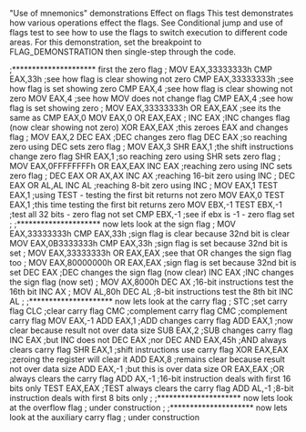 "Use of mnemonics" demonstrations
Effect on flags
This test demonstrates how various operations effect the flags. See Conditional jump and use of flags test to see how to use the flags to switch execution to different code areas. For this demonstration, set the breakpoint to FLAG_DEMONSTRATION then single-step through the code.

;********************* first the zero flag
;
MOV EAX,33333333h
CMP EAX,33h            ;see how flag is clear showing not zero
CMP EAX,33333333h      ;see how flag is set showing zero
CMP EAX,4              ;see how flag is clear showing not zero
MOV EAX,4              ;see how MOV does not change flag
CMP EAX,4              ;see how flag is set showing zero
;
MOV EAX,33333333h
OR EAX,EAX             ;see its the same as CMP EAX,0
MOV EAX,0
OR EAX,EAX
;
INC EAX                ;INC changes flag (now clear showing not zero)
XOR EAX,EAX            ;this zeroes EAX and changes flag
;
MOV EAX,2
DEC EAX                ;DEC changes zero flag
DEC EAX                ;so reaching zero using DEC sets zero flag
;
MOV EAX,3
SHR EAX,1              ;the shift instructions change zero flag
SHR EAX,1              ;so reaching zero using SHR sets zero flag
;
MOV EAX,0FFFFFFFFh
OR EAX,EAX
INC EAX                ;reaching zero using INC sets zero flag
;
DEC EAX
OR AX,AX
INC AX                 ;reaching 16-bit zero using INC
;
DEC EAX
OR AL,AL
INC AL                 ;reaching 8-bit zero using INC
;
MOV EAX,1
TEST EAX,1             ;using TEST - testing the first bit returns not zero
MOV EAX,0
TEST EAX,1             ;this time testing the first bit returns zero
MOV EBX,-1
TEST EBX,-1            ;test all 32 bits - zero flag not set
CMP EBX,-1             ;see if ebx is -1 - zero flag set
;
;********************* now lets look at the sign flag
;
MOV EAX,33333333h
CMP EAX,33h            ;sign flag is clear because 32nd bit is clear
MOV EAX,0B3333333h
CMP EAX,33h            ;sign flag is set because 32nd bit is set
;
MOV EAX,33333333h
OR EAX,EAX             ;see that OR changes the sign flag too
;
MOV EAX,80000000h
OR EAX,EAX             ;sign flag is set because 32nd bit is set
DEC EAX                ;DEC changes the sign flag (now clear)
INC EAX                ;INC changes the sign flag (now set)
;
MOV AX,8000h
DEC AX                 ;16-bit instructions test the 16th bit
INC AX
;
MOV AL,80h
DEC AL                 ;8-bit instructions test the 8th bit
INC AL
;
;********************* now lets look at the carry flag
;
STC                    ;set carry flag
CLC                    ;clear carry flag
CMC                    ;complement carry flag
CMC                    ;complement carry flag
MOV EAX,-1
ADD EAX,1              ;ADD changes carry flag
ADD EAX,1              ;now clear because result not over data size
SUB EAX,2              ;SUB changes carry flag
INC EAX                ;but INC does not
DEC EAX                ;nor DEC
AND EAX,45h            ;AND always clears carry flag
SHR EAX,1              ;shift instructions use carry flag
XOR EAX,EAX            ;zeroing the register will clear it
ADD EAX,8              ;remains clear because result not over data size
ADD EAX,-1             ;but this is over data size
OR EAX,EAX             ;OR always clears the carry flag
ADD AX,-1              ;16-bit instruction deals with first 16 bits only
TEST EAX,EAX           ;TEST always clears the carry flag
ADD AL,-1              ;8-bit instruction deals with first 8 bits only
;
;********************* now lets look at the overflow flag
;
under construction
;
;********************* now lets look at the auxiliary carry flag
;
under construction
